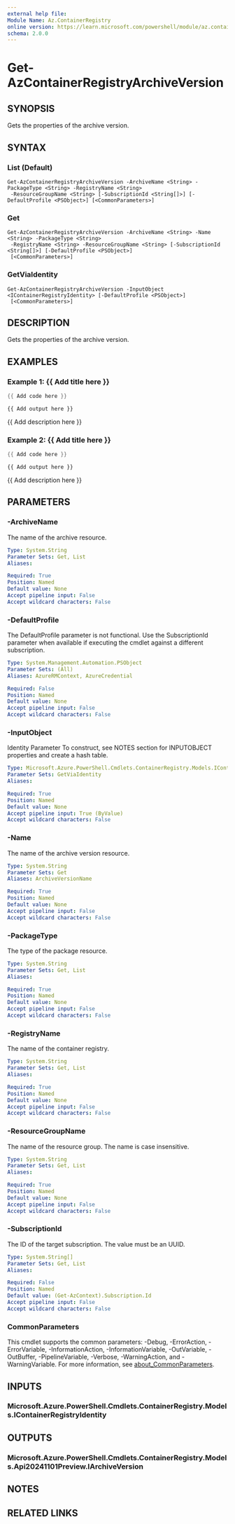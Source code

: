 ```yaml
---
external help file:
Module Name: Az.ContainerRegistry
online version: https://learn.microsoft.com/powershell/module/az.containerregistry/get-azcontainerregistryarchiveversion
schema: 2.0.0
---
```


# Get-AzContainerRegistryArchiveVersion

## SYNOPSIS
Gets the properties of the archive version.

## SYNTAX

### List (Default)
```
Get-AzContainerRegistryArchiveVersion -ArchiveName <String> -PackageType <String> -RegistryName <String>
 -ResourceGroupName <String> [-SubscriptionId <String[]>] [-DefaultProfile <PSObject>] [<CommonParameters>]
```

### Get
```
Get-AzContainerRegistryArchiveVersion -ArchiveName <String> -Name <String> -PackageType <String>
 -RegistryName <String> -ResourceGroupName <String> [-SubscriptionId <String[]>] [-DefaultProfile <PSObject>]
 [<CommonParameters>]
```

### GetViaIdentity
```
Get-AzContainerRegistryArchiveVersion -InputObject <IContainerRegistryIdentity> [-DefaultProfile <PSObject>]
 [<CommonParameters>]
```

## DESCRIPTION
Gets the properties of the archive version.

## EXAMPLES

### Example 1: {{ Add title here }}
```powershell
{{ Add code here }}
```

```output
{{ Add output here }}
```

{{ Add description here }}

### Example 2: {{ Add title here }}
```powershell
{{ Add code here }}
```

```output
{{ Add output here }}
```

{{ Add description here }}

## PARAMETERS

### -ArchiveName
The name of the archive resource.

```yaml
Type: System.String
Parameter Sets: Get, List
Aliases:

Required: True
Position: Named
Default value: None
Accept pipeline input: False
Accept wildcard characters: False
```

### -DefaultProfile
The DefaultProfile parameter is not functional.
Use the SubscriptionId parameter when available if executing the cmdlet against a different subscription.

```yaml
Type: System.Management.Automation.PSObject
Parameter Sets: (All)
Aliases: AzureRMContext, AzureCredential

Required: False
Position: Named
Default value: None
Accept pipeline input: False
Accept wildcard characters: False
```

### -InputObject
Identity Parameter
To construct, see NOTES section for INPUTOBJECT properties and create a hash table.

```yaml
Type: Microsoft.Azure.PowerShell.Cmdlets.ContainerRegistry.Models.IContainerRegistryIdentity
Parameter Sets: GetViaIdentity
Aliases:

Required: True
Position: Named
Default value: None
Accept pipeline input: True (ByValue)
Accept wildcard characters: False
```

### -Name
The name of the archive version resource.

```yaml
Type: System.String
Parameter Sets: Get
Aliases: ArchiveVersionName

Required: True
Position: Named
Default value: None
Accept pipeline input: False
Accept wildcard characters: False
```

### -PackageType
The type of the package resource.

```yaml
Type: System.String
Parameter Sets: Get, List
Aliases:

Required: True
Position: Named
Default value: None
Accept pipeline input: False
Accept wildcard characters: False
```

### -RegistryName
The name of the container registry.

```yaml
Type: System.String
Parameter Sets: Get, List
Aliases:

Required: True
Position: Named
Default value: None
Accept pipeline input: False
Accept wildcard characters: False
```

### -ResourceGroupName
The name of the resource group.
The name is case insensitive.

```yaml
Type: System.String
Parameter Sets: Get, List
Aliases:

Required: True
Position: Named
Default value: None
Accept pipeline input: False
Accept wildcard characters: False
```

### -SubscriptionId
The ID of the target subscription.
The value must be an UUID.

```yaml
Type: System.String[]
Parameter Sets: Get, List
Aliases:

Required: False
Position: Named
Default value: (Get-AzContext).Subscription.Id
Accept pipeline input: False
Accept wildcard characters: False
```

### CommonParameters
This cmdlet supports the common parameters: -Debug, -ErrorAction, -ErrorVariable, -InformationAction, -InformationVariable, -OutVariable, -OutBuffer, -PipelineVariable, -Verbose, -WarningAction, and -WarningVariable. For more information, see [about_CommonParameters](http://go.microsoft.com/fwlink/?LinkID=113216).

## INPUTS

### Microsoft.Azure.PowerShell.Cmdlets.ContainerRegistry.Models.IContainerRegistryIdentity

## OUTPUTS

### Microsoft.Azure.PowerShell.Cmdlets.ContainerRegistry.Models.Api20241101Preview.IArchiveVersion

## NOTES

## RELATED LINKS

